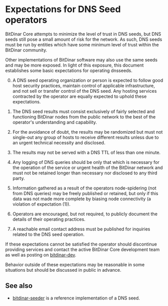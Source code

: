 Expectations for DNS Seed operators
====================================

BitDinar Core attempts to minimize the level of trust in DNS seeds,
but DNS seeds still pose a small amount of risk for the network.
As such, DNS seeds must be run by entities which have some minimum
level of trust within the BitDinar community.

Other implementations of BitDinar software may also use the same
seeds and may be more exposed. In light of this exposure, this
document establishes some basic expectations for operating dnsseeds.

0. A DNS seed operating organization or person is expected to follow good
host security practices, maintain control of applicable infrastructure,
and not sell or transfer control of the DNS seed. Any hosting services
contracted by the operator are equally expected to uphold these expectations.

1. The DNS seed results must consist exclusively of fairly selected and
functioning BitDinar nodes from the public network to the best of the
operator's understanding and capability.

2. For the avoidance of doubt, the results may be randomized but must not
single-out any group of hosts to receive different results unless due to an
urgent technical necessity and disclosed.

3. The results may not be served with a DNS TTL of less than one minute.

4. Any logging of DNS queries should be only that which is necessary
for the operation of the service or urgent health of the BitDinar
network and must not be retained longer than necessary nor disclosed
to any third party.

5. Information gathered as a result of the operators node-spidering
(not from DNS queries) may be freely published or retained, but only
if this data was not made more complete by biasing node connectivity
(a violation of expectation (1)).

6. Operators are encouraged, but not required, to publicly document the
details of their operating practices.

7. A reachable email contact address must be published for inquiries
related to the DNS seed operation.

If these expectations cannot be satisfied the operator should
discontinue providing services and contact the active BitDinar
Core development team as well as posting on
[bitdinar-dev](https://groups.google.com/forum/#!forum/bitdinar-dev).

Behavior outside of these expectations may be reasonable in some
situations but should be discussed in public in advance.

See also
----------
- [bitdinar-seeder](https://github.com/pooler/bitdinar-seeder) is a reference implementation of a DNS seed.
